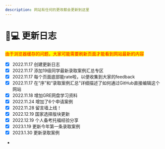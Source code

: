 ```yaml
---
description: 网站有任何的更改都会更新到这里
---
```


# 🧑💻 更新日志

<mark style="color:red;">由于浏览器缓存的问题，大家可能需要刷新页面才能看到网站最新的内容</mark>

* [x] 2022.11.17 创建更新日志
* [x] 2022.11.17 添加19级同学最新录取案例汇总专区
* [x] 2022.11.17 每个页面底部能rate啦，以便收集到大家的feedback
* [x] 2022.11.17 在“序”和“录取案例汇总”详细描述了如何通过GitHub直接编辑这个网站
* [x] 2022.11.18 增加GRE网盘学习资料
* [x] 2022.11.24 增加了6个申请案例
* [x] 2022.11.28 留言墙上线！
* [x] 2022.12.19 国家选择版块更新
* [x] 2022.12.19 个人备考托福经验分享
* [x] 2023.1.19 更新今年第一条录取案例
* [x] 2023.1.30 更新录取案例
*

